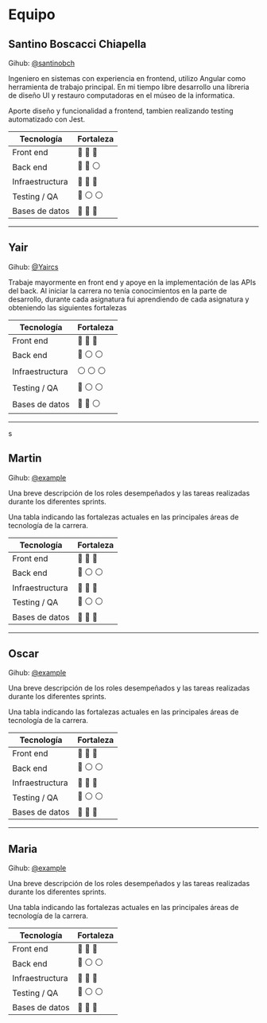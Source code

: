 # Equipo

## Santino Boscacci Chiapella

Gihub: [@santinobch](https://github.com/santinobch)

Ingeniero en sistemas con experiencia en frontend, utilizo Angular como herramienta de trabajo principal. En mi tiempo libre desarrollo una libreria de diseño UI y restauro computadoras en el múseo de la informatica.

Aporte diseño y funcionalidad a frontend, tambien realizando testing automatizado con Jest.

| Tecnología      | Fortaleza                                                   |
| --------------- | ----------------------------------------------------------- |
| Front end       | :large_blue_circle: :large_blue_circle: :large_blue_circle: |
| Back end        | :large_blue_circle: :large_blue_circle: :white_circle:      |
| Infraestructura | :large_blue_circle: :large_blue_circle: :large_blue_circle: |
| Testing / QA    | :large_blue_circle: :white_circle: :white_circle:           |
| Bases de datos  | :large_blue_circle: :large_blue_circle: :large_blue_circle: |

<hr>

## Yair

Gihub: [@Yaircs](https://github.com/yaircs)

Trabaje mayormente en front end y apoye en la implementación de las APIs del back. Al iniciar la carrera no tenía conocimientos en la parte de desarrollo, durante cada asignatura fui aprendiendo de cada asignatura y obteniendo las siguientes fortalezas

| Tecnología      | Fortaleza                                                   |
| --------------- | ----------------------------------------------------------- |
| Front end       | :large_blue_circle: :large_blue_circle: :large_blue_circle: |
| Back end        | :large_blue_circle: :white_circle: :white_circle:           |
| Infraestructura | :white_circle: :white_circle: :white_circle:                |
| Testing / QA    | :large_blue_circle: :white_circle: :white_circle:           |
| Bases de datos  | :large_blue_circle: :large_blue_circle: :white_circle:      |

<hr>s

## Martin

Gihub: [@example](https://github.com/santinobch)

Una breve descripción de los roles desempeñados y las tareas realizadas durante los diferentes sprints.

Una tabla indicando las fortalezas actuales en las principales áreas de tecnología de la carrera.

| Tecnología      | Fortaleza                                                   |
| --------------- | ----------------------------------------------------------- |
| Front end       | :large_blue_circle: :large_blue_circle: :large_blue_circle: |
| Back end        | :large_blue_circle: :white_circle: :white_circle:           |
| Infraestructura | :large_blue_circle: :large_blue_circle: :large_blue_circle: |
| Testing / QA    | :large_blue_circle: :white_circle: :white_circle:           |
| Bases de datos  | :large_blue_circle: :large_blue_circle: :large_blue_circle: |

<hr>

## Oscar

Gihub: [@example](https://github.com/santinobch)

Una breve descripción de los roles desempeñados y las tareas realizadas durante los diferentes sprints.

Una tabla indicando las fortalezas actuales en las principales áreas de tecnología de la carrera.

| Tecnología      | Fortaleza                                                   |
| --------------- | ----------------------------------------------------------- |
| Front end       | :large_blue_circle: :large_blue_circle: :large_blue_circle: |
| Back end        | :large_blue_circle: :white_circle: :white_circle:           |
| Infraestructura | :large_blue_circle: :large_blue_circle: :large_blue_circle: |
| Testing / QA    | :large_blue_circle: :white_circle: :white_circle:           |
| Bases de datos  | :large_blue_circle: :large_blue_circle: :large_blue_circle: |

<hr>

## Maria

Gihub: [@example](https://github.com/santinobch)

Una breve descripción de los roles desempeñados y las tareas realizadas durante los diferentes sprints.

Una tabla indicando las fortalezas actuales en las principales áreas de tecnología de la carrera.

| Tecnología      | Fortaleza                                                   |
| --------------- | ----------------------------------------------------------- |
| Front end       | :large_blue_circle: :large_blue_circle: :large_blue_circle: |
| Back end        | :large_blue_circle: :white_circle: :white_circle:           |
| Infraestructura | :large_blue_circle: :large_blue_circle: :large_blue_circle: |
| Testing / QA    | :large_blue_circle: :white_circle: :white_circle:           |
| Bases de datos  | :large_blue_circle: :large_blue_circle: :large_blue_circle: |
